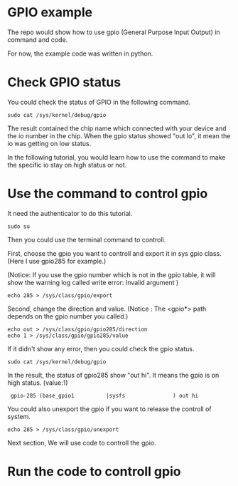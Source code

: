 # GPIO example
The repo would show how to use gpio (General Purpose Input Output) in command and code.

For now, the example code was written in python.

# Check GPIO status
You could check the status of GPIO in the following command.
```
sudo cat /sys/kernel/debug/gpio
```

The result contained the chip name which connected with your device and the io number in the chip. When the gpio status showed "out lo", it mean the io was getting on low status. 

In the following tutorial, you would learn how to use the command to make the specific io stay on high status or not.

# Use the command to control gpio
It need the authenticator to do this tutorial.
```
sudo su
```
Then you could use the terminal command to controll.

First, choose the gpio you want to controll and export it in sys gpio class. 
(Here I use gpio285 for example.) 

(Notice: If you use the gpio number which is not in the gpio table, it will show the warning log called write error: Invalid argument )

```
echo 285 > /sys/class/gpio/export
```

Second, change the direction and value.
(Notice : The <gpio*> path depends on the gpio number you called.)

```
echo out > /sys/class/gpio/gpio285/direction
echo 1 > /sys/class/gpio/gpio285/value
```

If it didn't show any error, then you could check the gpio status.

```
sudo cat /sys/kernel/debug/gpio
```
In the result, the status of gpio285 show "out hi". It means the gpio is on high status. (value:1)

```
 gpio-285 (base_gpio1          |sysfs               ) out hi 
```

You could also unexport the gpio if you want to release the controll of system.
```
echo 285 > /sys/class/gpio/unexport
```

Next section, We will use code to controll the gpio.

# Run the code to controll gpio










 

